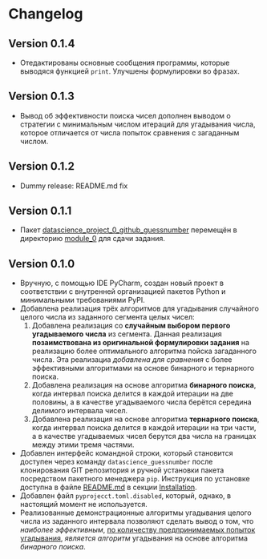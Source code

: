 # Changelog

## Version 0.1.4

- Отедактированы основные сообщения программы,
  которые выводяся функцией `print`.
  Улучшены формулировки во фразах.

## Version 0.1.3

- Вывод об эффективности поиска чисел дополнен выводом
  о стратегии с минимальным числом итераций для угадывания числа,
  которое отличается от числа попыток сравнения с загаданным числом.

## Version 0.1.2

- Dummy release: README.md fix

## Version 0.1.1

- Пакет [datascience_project_0_github_guessnumber](../datascience_project_0_github_guessnumber)
  перемещён в директорию [module_0](../../module_0) для сдачи задания.

## Version 0.1.0

- Вручную, с помощью IDE PyCharm,
  создан новый проект в соответствии с
  внутренней организацией пакетов Python и
  минимальными требованиями PyPI.
- Добавлена реализация трёх алгоритмов для угадывания
  случайного целого числа из заданного сегмента целых чисел:
  1. Добавлена реализация со **случайным выбором первого угадываемого числа**
     из сегмента. Данная реализация **позаимствована
     из оригинальной формулировки задания** на реализацию более
     оптимального алгоритма пойска загаданного числа. Эта реализациа *добавлена
     для сравнения* с более эффективными алгоритмами на основе бинарного и тернарного поиска.
  2. Добавлена реализация на основе алгоритма **бинарного поиска**,
     когда интервал поиска делится в каждой итерации на две половины,
     а в качестве угадываемого числа берётся середина делимого интервала чисел.
  3. Добавлена реализация на основе алгоритма **тернарного поиска**,
     когда интервал поиска делится в каждой итерации на три части,
     а в качестве угадываемых чисел берутся два числа на границах между этими тремя частями.
- Добавлен интерфейс командной строки, который становится доступен
  через команду `datascience_guessnumber` после
  клонирования GIT репозитория и ручной установки пакета
  посредством пакетного менеджера `pip`. Инструкция по установке
  доступна в файле [README.md](README.md) в секции [Installation](README.md#Installation).
- Добавлен файл `pyprojecct.toml.disabled`,
  который, однако, в настоящий момент не используется.
- Реализованные демонстрационные алгоритмы угадывания целого числа из заданного
  интервала позволяют сделать вывод о том, что
  *наиболее эффективным*, <ins>по количеству предпринимаемых попыток угадывания</ins>,
  *является алгоритм* угадывания на основе алгоритма *бинарного поиска*.